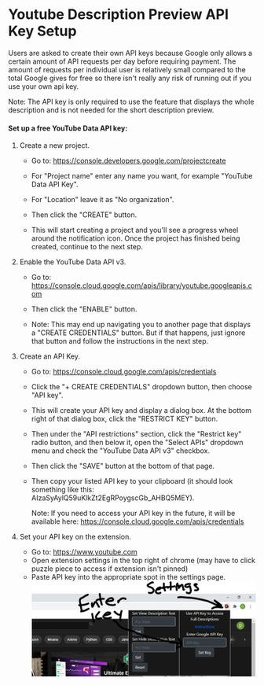 # Youtube Description Preview API Key Setup
Users are asked to create their own API keys because Google only allows a certain amount of API requests per day before requiring payment. The amount of requests per individual user is relatively small compared to the total Google gives for free so there isn't really any risk of running out if you use your own api key.

Note: The API key is only required to use the feature that displays the whole description and is not needed for the short description preview.

#### Set up a free YouTube Data API key:

1. Create a new project.

   * Go to: https://console.developers.google.com/projectcreate
     
   * For "Project name" enter any name you want, for example
     "YouTube Data API Key".
   
   * For "Location" leave it as "No organization".
   
   * Then click the "CREATE" button.
   
   * This will start creating a project and you'll see a progress wheel around
     the notification icon. Once the project has finished being created,
     continue to the next step.

2. Enable the YouTube Data API v3.
   
   * Go to: https://console.cloud.google.com/apis/library/youtube.googleapis.com

   * Then click the "ENABLE" button.
   
   * Note: This may end up navigating you to another page that displays a 
     "CREATE CREDENTIALS" button. But if that happens, just ignore that button 
     and follow the instructions in the next step.

3. Create an API Key.
   
   * Go to: https://console.cloud.google.com/apis/credentials

   * Click the "+ CREATE CREDENTIALS" dropdown button, then choose "API key".

   * This will create your API key and display a dialog box. At the bottom 
     right of that dialog box, click the "RESTRICT KEY" button.

   * Then under the "API restrictions" section, click the "Restrict key" radio 
     button, and then below it, open the "Select APIs" dropdown menu and check
     the "YouTube Data API v3" checkbox.

   * Then click the "SAVE" button at the bottom of that page.
   
   * Then copy your listed API key to your clipboard (it should look something 
     like this: AIzaSyAylQ59uKlkZt2EgRPoygscGb_AHBQ5MEY).
    
     Note: If you need to access your API key in the future, it will be
     available here:
     https://console.cloud.google.com/apis/credentials
     
4. Set your API key on the extension.
  
    * Go to: https://www.youtube.com
    * Open extension settings in the top right of chrome (may have to click puzzle piece to access if extension isn't pinned)
    * Paste API key into the appropriate spot in the settings page.
  ![](APID.PNG)
